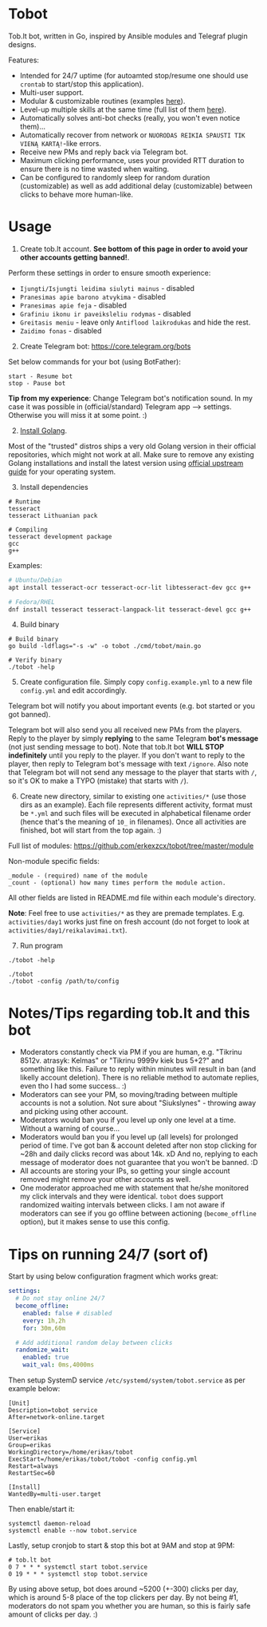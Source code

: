 # Tobot

Tob.lt bot, written in Go, inspired by Ansible modules and Telegraf plugin designs.

Features:
 * Intended for 24/7 uptime (for autoamted stop/resume one should use `crontab` to start/stop this application).
 * Multi-user support.
 * Modular & customizable routines (examples [here](https://github.com/erkexzcx/tobot/tree/master/activities)).
 * Level-up multiple skills at the same time (full list of them [here](https://github.com/erkexzcx/tobot/tree/master/module)).
 * Automatically solves anti-bot checks (really, you won't even notice them)...
 * Automatically recover from network or `NUORODAS REIKIA SPAUSTI TIK VIENĄ KARTĄ!`-like errors.
 * Receive new PMs and reply back via Telegram bot.
 * Maximum clicking performance, uses your provided RTT duration to ensure there is no time wasted when waiting.
 * Can be configured to randomly sleep for random duration (customizable) as well as add additional delay (customizable) between clicks to behave more human-like.

# Usage

1. Create tob.lt account. **See bottom of this page in order to avoid your other accounts getting banned!**.

Perform these settings in order to ensure smooth experience:
* `Ijungti/Isjungti leidima siulyti mainus` - disabled
* `Pranesimas apie barono atvykima` - disabled
* `Pranesimas apie feja` - disabled
* `Grafiniu ikonu ir paveiksleliu rodymas` - disabled
* `Greitasis meniu` - leave only `Antiflood laikrodukas` and hide the rest.
* `Zaidimo fonas` - disabled

2. Create Telegram bot: https://core.telegram.org/bots

Set below commands for your bot (using BotFather):
```
start - Resume bot
stop - Pause bot
```

**Tip from my experience**: Change Telegram bot's notification sound. In my case it was possible in (official/standard) Telegram app --> settings. Otherwise you will miss it at some point. :)

2. [Install Golang](https://golang.org/doc/install).

Most of the "trusted" distros ships a very old Golang version in their official repositories, which might not work at all. Make sure to remove any existing Golang installations and install the latest version using [official upstream guide](https://golang.org/doc/install) for your operating system.

3. Install dependencies

```
# Runtime
tesseract
tesseract Lithuanian pack

# Compiling
tesseract development package
gcc
g++
```

Examples:
```bash
# Ubuntu/Debian
apt install tesseract-ocr tesseract-ocr-lit libtesseract-dev gcc g++

# Fedora/RHEL
dnf install tesseract tesseract-langpack-lit tesseract-devel gcc g++
```

4. Build binary
```
# Build binary
go build -ldflags="-s -w" -o tobot ./cmd/tobot/main.go

# Verify binary
./tobot -help
```

5. Create configuration file. Simply copy `config.example.yml` to a new file `config.yml` and edit accordingly.

Telegram bot will notify you about important events (e.g. bot started or you got banned).

Telegram bot will also send you all received new PMs from the players. Reply to the player by simply **replying** to the same Telegram **bot's message** (not just sending message to bot). Note that tob.lt bot **WILL STOP indefinitely** until you reply to the player. If you don't want to reply to the player, then reply to Telegram bot's message with text `/ignore`. Also note that Telegram bot will not send any message to the player that starts with `/`, so it's OK to make a TYPO (mistake) that starts with `/`).

6. Create new directory, similar to existing one `activities/*` (use those dirs as an example). Each file represents different activity, format must be `*.yml` and such files will be executed in alphabetical filename order (hence that's the meaning of `10_` in filenames). Once all activities are finished, bot will start from the top again. :)

Full list of modules: https://github.com/erkexzcx/tobot/tree/master/module

Non-module specific fields:
```
_module - (required) name of the module
_count - (optional) how many times perform the module action. 
```

All other fields are listed in README.md file within each module's directory.

**Note**: Feel free to use `activities/*` as they are premade templates. E.g. `activities/day1` works just fine on fresh account (do not forget to look at `activities/day1/reikalavimai.txt`).

7. Run program
```
./tobot -help

./tobot
./tobot -config /path/to/config
```

# Notes/Tips regarding tob.lt and this bot
  - Moderators constantly check via PM if you are human, e.g. "Tikrinu 8512v. atrasyk: Kelmas" or "Tikrinu 9999v kiek bus 5+2?" and something like this. Failure to reply within minutes will result in ban (and likelly account deletion). There is no reliable method to automate replies, even tho I had some success.. :)
  - Moderators can see your PM, so moving/trading between multiple accounts is not a solution. Not sure about "Siukslynes" - throwing away and picking using other account.
  - Moderators would ban you if you level up only one level at a time. Without a warning of course...
  - Moderators would ban you if you level up (all levels) for prolonged period of time. I've got ban & account deleted after non stop clicking for ~28h and daily clicks record was about 14k. xD And no, replying to each message of moderator does not guarantee that you won't be banned. :D
  - All accounts are storing your IPs, so getting your single account removed might remove your other accounts as well.
  - One moderator approached me with statement that he/she monitored my click intervals and they were identical. `tobot` does support randomized waiting intervals between clicks. I am not aware if moderators can see if you go offline between actioning (`become_offline` option), but it makes sense to use this config.

# Tips on running 24/7 (sort of)

Start by using below configuration fragment which works great:
```yaml
settings:
  # Do not stay online 24/7
  become_offline:
    enabled: false # disabled
    every: 1h,2h
    for: 30m,60m

  # Add additional random delay between clicks
  randomize_wait:
    enabled: true
    wait_val: 0ms,4000ms
```

Then setup SystemD service `/etc/systemd/system/tobot.service` as per example below:
```
[Unit]
Description=tobot service
After=network-online.target

[Service]
User=erikas
Group=erikas
WorkingDirectory=/home/erikas/tobot
ExecStart=/home/erikas/tobot/tobot -config config.yml
Restart=always
RestartSec=60

[Install]
WantedBy=multi-user.target
```

Then enable/start it:
```
systemctl daemon-reload
systemctl enable --now tobot.service
```

Lastly, setup cronjob to start & stop this bot at 9AM and stop at 9PM:
```
# tob.lt bot
0 7 * * * systemctl start tobot.service
0 19 * * * systemctl stop tobot.service
```

By using above setup, bot does around ~5200 (+-300) clicks per day, which is around 5-8 place of the top clickers per day. By not being #1, moderators do not spam you whether you are human, so this is fairly safe amount of clicks per day. :)
